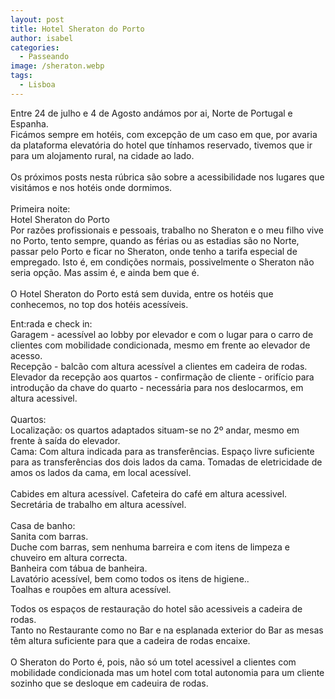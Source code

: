 ```yaml
---
layout: post
title: Hotel Sheraton do Porto
author: isabel
categories:
  - Passeando
image: /sheraton.webp
tags:
  - Lisboa
---
```

Entre 24 de julho e 4 de Agosto andámos por ai, Norte de Portugal e Espanha.<br>Ficámos sempre em hotéis, com excepção de um caso em que, por avaria da plataforma elevatória do hotel que tínhamos reservado, tivemos que ir para um alojamento rural, na cidade ao lado.<br><br>Os próximos posts nesta rúbrica são sobre a acessibilidade nos lugares que visitámos e nos hotéis onde dormimos.<br><br>Primeira noite:<br>Hotel Sheraton do Porto<br>Por razões profissionais e pessoais, trabalho no Sheraton e o meu filho vive no Porto, tento sempre, quando as férias ou as estadias são no Norte, passar pelo Porto e ficar no Sheraton, onde tenho a tarifa especial de empregado. Isto é, em condições normais, possivelmente o Sheraton não seria opção. Mas assim é, e ainda bem que é.<br><br>O Hotel Sheraton do Porto está sem duvida, entre os hotéis que conhecemos, no top dos hotéis acessíveis.

Ent:rada e check in:<br>Garagem - acessível ao lobby por elevador e com o lugar para o carro de clientes com mobilidade condicionada, mesmo em frente ao elevador de acesso.<br>Recepção - balcão com altura acessível a clientes em cadeira de rodas.<br>Elevador da recepção aos quartos - confirmação de cliente - orifício para introdução da chave do quarto - necessária para nos deslocarmos, em altura acessivel.<br><br>Quartos:<br>Localização: os quartos adaptados situam-se no 2º andar, mesmo em frente à saída do elevador.<br>Cama: Com altura indicada para as transferências. Espaço livre suficiente para as transferências dos dois lados da cama. Tomadas de eletricidade de amos os lados da cama, em local acessível.<br><br>Cabides em altura acessível. Cafeteira do café em altura acessivel. Secretária de trabalho em altura acessível.<br><br>Casa de banho:<br>Sanita com barras.<br>Duche com barras, sem nenhuma barreira e com itens de limpeza e chuveiro em altura correcta.<br>Banheira com tábua de banheira.<br>Lavatório acessível, bem como todos os itens de higiene..<br>Toalhas e roupões em altura acessível.

Todos os espaços de restauração do hotel são acessiveis a cadeira de rodas.<br>Tanto no Restaurante como no Bar e na esplanada exterior do Bar as mesas têm altura suficiente para que a cadeira de rodas encaixe.<br><br>O Sheraton do Porto é, pois, não só um totel acessivel a clientes com mobilidade condicionada mas um hotel com total autonomia para um cliente sozinho que se desloque em cadeuira de rodas.<br><br>

<br><br>
